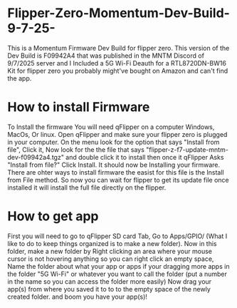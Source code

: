# Flipper-Zero-Momentum-Dev-Build-9-7-25-
This is a Momentum Firmware Dev Build for flipper zero. This version of the Dev Build is F09942A4 that was published in the MNTM Discord of 9/7/2025 server and I Included a 5G Wi-Fi Deauth for a RTL8720DN-BW16 Kit for flipper zero you probably might've bought on Amazon and can't find the app.

# How to install Firmware
To Install the firmware You will need qFlipper on a computer Windows, MacOs, Or linux. Open qFlipper and make sure your flipper zero is plugged in your computer. On the menu look for the option that says "Install from file", Click it, Now look for the the file that says "flipper-z-f7-update-mntm-dev-f09942a4.tgz" and double click it to install then once it qFlipper Asks "Install from file?" Click Install. It should now be Installing your firmware. There are ohter ways to install firmware the easist for this file is the Install from File method. So now you can wait for flipper to get its update file once installed it will install the full file directly on the flipper.

# How to get app
First you will need to go to qFlipper SD card Tab, Go to Apps/GPIO/ (What I like to do to keep things organized is to make a new folder). Now in this folder, make a new folder by Right clicking an area where your mouse cursor is not hovering anything so you can right click an empty space, Name the folder about what your app or apps if your dragging more apps in the folder "5G Wi-Fi" or whatever you want to call the folder (put a number in the name so you can access the folder more easily) Now drag your app(s) from where you saved it to to to the empty space of the newly created folder. and boom you have your app(s)!
